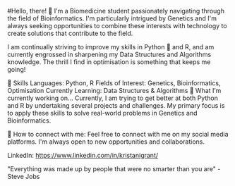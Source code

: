 #Hello, there! 👋
I'm a Biomedicine student passionately navigating through the field of Bioinformatics. I'm particularly intrigued by Genetics and I'm always seeking opportunities to combine these interests with technology to create solutions that contribute to the field.

I am continually striving to improve my skills in Python 🐍 and R, and am currently engrossed in sharpening my Data Structures and Algorithms knowledge. The thrill I find in optimisation is something that keeps me going!

🚀 Skills
Languages: Python, R
Fields of Interest: Genetics, Bioinformatics, Optimisation
Currently Learning: Data Structures & Algorithms
🌱 What I’m currently working on...
Currently, I am trying to get better at both Python and R by undertaking several projects and challenges. My primary focus is to apply these skills to solve real-world problems in Genetics and Bioinformatics.

🤝 How to connect with me:
Feel free to connect with me on my social media platforms. I'm always open to new opportunities and collaborations.

LinkedIn: https://www.linkedin.com/in/kristanigrant/


"Everything was made up by people that were no smarter than you are" - Steve Jobs
